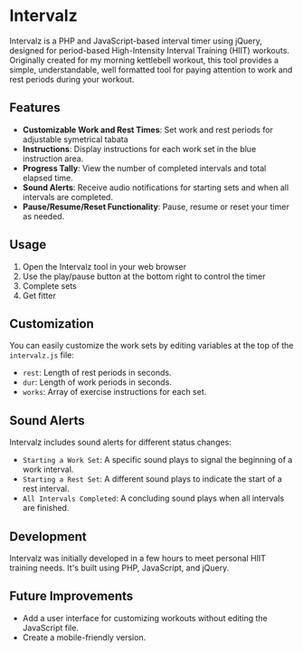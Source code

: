# Intervalz

Intervalz is a PHP and JavaScript-based interval timer using jQuery, designed for period-based High-Intensity Interval Training (HIIT) workouts. 
Originally created for my morning kettlebell workout, this tool provides a simple, understandable, well formatted tool for paying attention to work and rest periods during your workout.

## Features

- **Customizable Work and Rest Times**: Set work and rest periods for adjustable symetrical tabata
- **Instructions**: Display instructions for each work set in the blue instruction area.
- **Progress Tally**: View the number of completed intervals and total elapsed time.
- **Sound Alerts**: Receive audio notifications for starting sets and when all intervals are completed.
- **Pause/Resume/Reset Functionality**: Pause, resume or reset your timer as needed.

## Usage

1. Open the Intervalz tool in your web browser
2. Use the play/pause button at the bottom right to control the timer
3. Complete sets
4. Get fitter

## Customization

You can easily customize the work sets by editing variables at the top of the `intervalz.js` file:

- `rest`: Length of rest periods in seconds.
- `dur`: Length of work periods in seconds.
- `works`: Array of exercise instructions for each set.

## Sound Alerts
Intervalz includes sound alerts for different status changes:
- `Starting a Work Set`: A specific sound plays to signal the beginning of a work interval.
- `Starting a Rest Set`: A different sound plays to indicate the start of a rest interval.
- `All Intervals Completed`: A concluding sound plays when all intervals are finished.
  
## Development
Intervalz was initially developed in a few hours to meet personal HIIT training needs. It's built using PHP, JavaScript, and jQuery.

## Future Improvements
- Add a user interface for customizing workouts without editing the JavaScript file.
- Create a mobile-friendly version.
